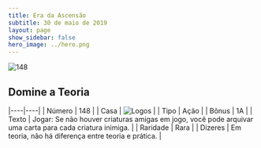 ```yaml
---
title: Era da Ascensão
subtitle: 30 de maio de 2019
layout: page
show_sidebar: false
hero_image: ../hero.png
---
```


![148](https://cdn.keyforgegame.com/media/card_front/pt/435_148_JMHCR7H646RF_pt.png)

## Domine a Teoria

|----|----|
| Número | 148 |
| Casa | ![Logos](https://archonarcana.com/images/thumb/c/ce/Logos.png/22px-Logos.png "Logos") |
| Tipo | Ação |
| Bônus | 1A |
| Texto | Jogar: Se não houver criaturas amigas em jogo, você pode arquivar uma carta para cada criatura inimiga. |
| Raridade | Rara |
| Dizeres | Em teoria, não há diferença entre teoria e prática. |
